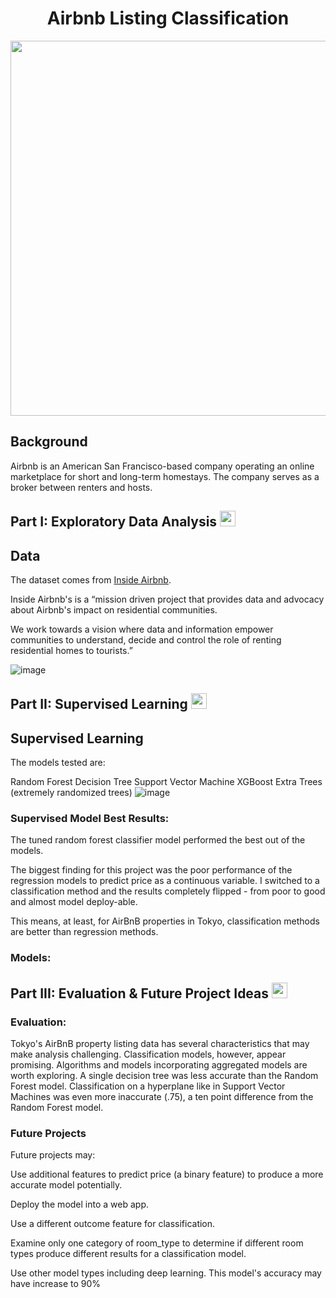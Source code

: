 <div align = "center">
     <h1> Airbnb Listing Classification </h1>

     
 
<img src = "https://2.bp.blogspot.com/-0-xkGLW6EJ8/V6OYaRZg9UI/AAAAAAAAHcI/x2hlKbhu1Lk143IG_igMsdQ8CAPFHge6ACLcB/s1600/giphy.gif" height = 600, width = 600 />
</div>


<h2>Background</h2> 

Airbnb is an American San Francisco-based company operating an online marketplace for short and long-term
homestays. The company serves as a broker between renters and hosts. 

<h2> Part I: Exploratory Data Analysis <img src ="https://th.bing.com/th/id/OIP.j5Vj7VYXdSuB0Cho-HbMpgHaHa?pid=ImgDet&rs=1" height = 25, width = 25 />

</h2>


<h2>Data</h2> 

The dataset comes from <a href= "http://insideairbnb.com/">Inside Airbnb</a>.

Inside Airbnb's is a “mission driven project that provides data and advocacy about Airbnb's impact on residential communities.

We work towards a vision where data and information empower communities to understand, decide and control the role of renting residential homes to tourists.”


![image](https://github.com/rakimreid/Airbnb-Listing-Classification/assets/23224784/485e45ec-6c38-4405-9709-22205ca014b2)



<h2> Part II: Supervised Learning

<img src ="https://th.bing.com/th/id/OIP.4u9QjWljrMuY5CL7nGzRkQHaFj?w=273&h=205&c=7&r=0&o=5&dpr=1.3&pid=1.7" height = 25, width = 25 />
</h2>
     
<h2>Supervised Learning</h2>

The models tested are: 

Random Forest
Decision Tree
Support Vector Machine
XGBoost 
Extra Trees (extremely randomized trees)
![image](https://github.com/rakimreid/Airbnb-Listing-Classification/assets/23224784/4492c25c-edc0-46b9-a6fa-2ed3c0a8b47e)

</h3> 
     
<h3>Supervised Model Best Results:</h3>
     
The tuned random forest classifier model performed the best out of the models.

The biggest finding for this project was the poor performance of the regression models to predict price as a continuous variable. I switched to a classification method and the results completely flipped - from poor to good and almost model deploy-able.

This means, at least, for AirBnB properties in Tokyo, classification methods are better than regression methods.  

<h3>Models:</h3>
     
<h2> Part III: Evaluation & Future Project Ideas 
<img src ="https://th.bing.com/th/id/R.b8644db24930cf9363566896d5253aec?rik=7SL6mGoqlQ0TNQ&riu=http%3a%2f%2fmedia.istockphoto.com%2fvectors%2fsaturn-vector-id165600450%3fk%3d6%26m%3d165600450%26s%3d612x612%26w%3d0%26h%3drEvVMsd4l40ib7bcrQzr1TzjkbLgRpcYPYGpYhJ9Nxo%3d&ehk=KabbCN8zzWnhbNSUIRMIS8eS0lrYNF2gRndPFaAxmOg%3d&risl=&pid=ImgRaw&r=0" height = 25, width = 25 />

</h2> 
     
<h3> Evaluation:</h3>
Tokyo's AirBnB property listing data has several characteristics that may make analysis challenging. Classification models, however, appear promising. Algorithms and models incorporating aggregated models are worth exploring. A single decision tree was less accurate than the Random Forest model. Classification on a hyperplane like in Support Vector Machines was even more inaccurate (.75), a ten point difference from the Random Forest model.

<h3>Future Projects</h3>

Future projects may:

Use additional features to predict price (a binary feature) to produce a more accurate model potentially.

Deploy the model into a web app.

Use a different outcome feature for classification.

Examine only one category of room_type to determine if different room types produce different results for a classification model.

Use other model types including deep learning. This model's accuracy may have increase to 90%
     

